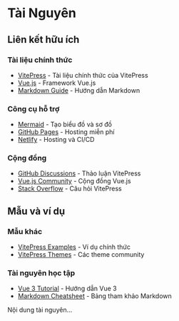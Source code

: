 # Tài Nguyên

## Liên kết hữu ích

### Tài liệu chính thức
- [VitePress](https://vitepress.dev/) - Tài liệu chính thức của VitePress
- [Vue.js](https://vuejs.org/) - Framework Vue.js
- [Markdown Guide](https://www.markdownguide.org/) - Hướng dẫn Markdown

### Công cụ hỗ trợ
- [Mermaid](https://mermaid.js.org/) - Tạo biểu đồ và sơ đồ
- [GitHub Pages](https://pages.github.com/) - Hosting miễn phí
- [Netlify](https://www.netlify.com/) - Hosting và CI/CD

### Cộng đồng
- [GitHub Discussions](https://github.com/vuejs/vitepress/discussions) - Thảo luận VitePress
- [Vue.js Community](https://vue-community.org/) - Cộng đồng Vue.js
- [Stack Overflow](https://stackoverflow.com/questions/tagged/vitepress) - Câu hỏi VitePress

## Mẫu và ví dụ

### Mẫu khác
- [VitePress Examples](https://github.com/vuejs/vitepress/tree/main/examples) - Ví dụ chính thức
- [VitePress Themes](https://github.com/topics/vitepress-theme) - Các theme community

### Tài nguyên học tập
- [Vue 3 Tutorial](https://vuejs.org/tutorial/) - Hướng dẫn Vue 3
- [Markdown Cheatsheet](https://github.com/adam-p/markdown-here/wiki/Markdown-Cheatsheet) - Bảng tham khảo Markdown

Nội dung tài nguyên...
